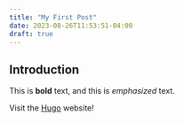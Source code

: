 ```yaml
---
title: "My First Post"
date: 2023-08-26T11:53:51-04:00
draft: true
---
```


## Introduction

This is **bold** text, and this is *emphasized* text.

Visit the [Hugo](https://gohugo.io) website!
